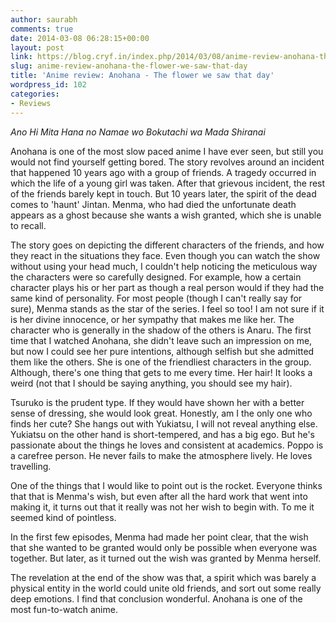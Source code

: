 ```yaml
---
author: saurabh
comments: true
date: 2014-03-08 06:28:15+00:00
layout: post
link: https://blog.cryf.in/index.php/2014/03/08/anime-review-anohana-the-flower-we-saw-that-day/
slug: anime-review-anohana-the-flower-we-saw-that-day
title: 'Anime review: Anohana - The flower we saw that day'
wordpress_id: 102
categories:
- Reviews
---
```


_Ano Hi Mita Hana no Namae wo Bokutachi wa Mada Shiranai_

Anohana is one of the most slow paced anime I have ever seen, but still you would not find yourself getting bored. The story revolves around an incident that happened 10 years ago with a group of friends. A tragedy occurred in which the life of a young girl was taken. After that grievous incident, the rest of the friends barely kept in touch. But 10 years later, the spirit of the dead comes to 'haunt' Jintan. Menma, who had died the unfortunate death appears as a ghost because she wants a wish granted, which she is unable to recall.

The story goes on depicting the different characters of the friends, and how they react in the situations they face. Even though you can watch the show without using your head much, I couldn't help noticing the meticulous way the characters were so carefully designed. For example, how a certain character plays his or her part as though a real person would if they had the same kind of personality. For most people (though I can't really say for sure), Menma stands as the star of the series. I feel so too! I am not sure if it is her divine innocence, or her sympathy that makes me like her. The character who is generally in the shadow of the others is Anaru. The first time that I watched Anohana, she didn't leave such an impression on me, but now I could see her pure intentions, although selfish but she admitted them like the others. She is one of the friendliest characters in the group. Although, there's one thing that gets to me every time. Her hair! It looks a weird (not that I should be saying anything, you should see my hair).

Tsuruko is the prudent type. If they would have shown her with a better sense of dressing, she would look great. Honestly, am I the only one who finds her cute? She hangs out with Yukiatsu, I will not reveal anything else. Yukiatsu on the other hand is short-tempered, and has a big ego. But he's passionate about the things he loves and consistent at academics. Poppo is a carefree person. He never fails to make the atmosphere lively. He loves travelling.

One of the things that I would like to point out is the rocket. Everyone thinks that that is Menma's wish, but even after all the hard work that went into making it, it turns out that it really was not her wish to begin with. To me it seemed kind of pointless.

In the first few episodes, Menma had made her point clear, that the wish that she wanted to be granted would only be possible when everyone was together. But later, as it turned out the wish was granted by Menma herself.

The revelation at the end of the show was that, a spirit which was barely a physical entity in the world could unite old friends, and sort out some really deep emotions. I find that conclusion wonderful. Anohana is one of the most fun-to-watch anime.
